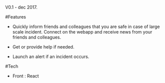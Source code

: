 V0.1 - dec 2017.

#Features
 - Quickly inform friends and colleagues that you are safe in case of large scale incident.
Connect on the webapp and receive news from your friends and colleagues.

 - Get or provide help if needed.

 - Launch an alert if an incident occurs.

#Tech
 - Front : React

